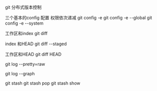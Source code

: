 git 分布式版本控制

三个基本的config 配置  权限依次递减
git config -e
git config -e --global
git config -e --system

工作区和index
git diff

index 和HEAD
git diff --staged

工作区和HEAD
git diff HEAD


git log --pretty=raw

git log --graph

git stash
git stash pop
git stash show


